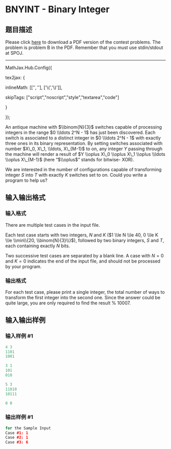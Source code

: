 # BNYINT - Binary Integer

## 题目描述

Please click [here](http://www.spoj.com/content/john_jones:hangzhou2008.pdf) to download a PDF version of the contest problems. The problem is problem B in the PDF. Remember that you must use stdin/stdout at SPOJ.

- - - - - -

MathJax.Hub.Config({

tex2jax: {

inlineMath: [['$','$'], ['\\(','\\)']],

skipTags: ["script","noscript","style","textarea","code"]

}

});

An antique machine with $\\binom{N}{3}$ switches capable of processing integers in the range $0 \\ldots 2^N - 1$ has just been discovered. Each switch is associated to a distinct integer in $0 \\ldots 2^N - 1$ with exactly three ones in its binary representation. By setting switches associated with number $X\_0, X\_1, \\ldots, X\_{M-1}$ to on, any integer $Y$ passing through the machine will render a result of $Y \\oplus X\_0 \\oplus X\_1 \\oplus \\ldots \\oplus X\_{M-1}$ (here “$\\oplus$” stands for bitwise- XOR).

We are interested in the number of configurations capable of transforming integer $S$ into $T$ with exactly $K$ switches set to on. Could you write a program to help us?

## 输入输出格式

### 输入格式

 There are multiple test cases in the input file.

Each test case starts with two integers, $N$ and $K$ ($1 \\le N \\le 40, 0 \\le K \\le \\min\\{20, \\binom{N}{3}\\}$), followed by two binary integers, $S$ and $T$, each containing exactly $N$ bits.

Two successive test cases are separated by a blank line. A case with $N = 0$ and $K = 0$ indicates the end of the input file, and should not be processed by your program.

### 输出格式

 For each test case, please print a single integer, the total number of ways to transform the first integer into the second one. Since the answer could be quite large, you are only required to find the result % $10007$.

## 输入输出样例

### 输入样例 #1

```cpp
4 3
1101
1001

3 1
101
010

5 3
11010
10111

0 0
```


### 输出样例 #1

```cpp
for the Sample Input
Case #1: 1
Case #2: 1
Case #3: 6
```


